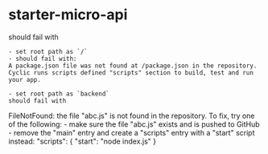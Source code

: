 # starter-micro-api
should fail with 
```
- set root path as `/`
- should fail with:
A package.json file was not found at /package.json in the repository.
Cyclic runs scripts defined "scripts" section to build, test and run your app.

- set root path as `backend`
should fail with
```
FileNotFound: the file "abc.js" is not found in the repository.
To fix, try one of the following:
        - make sure the file "abc.js" exists and is pushed to GitHub
        - remove the "main" entry and create a "scripts" entry with a "start" script instead:
        "scripts": {
            "start": "node index.js"
          }
```
```